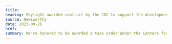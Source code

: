```yaml
---
title:
heading: Skylight awarded contract by the CDC to support the development of EpiSync
source: Newsworthy
date: 2023-09-26
href:
summary: We're honored to be awarded a task order under the Centers for Disease Control and Prevention's (CDC) Pandemic Ready Interoperability Modernization Effort (PRIME) and Data Modernization Initiative (DMI) BPA to support the EpiSync initiative. EpiSync is intended to further the CDC's Public Health Data Strategy by mitigating, improving, or eliminating labor-intensive steps in the nationally notifiable case data flow between state, tribal, local, and territorial (STLT) health departments and CDC, while also improving data quality and completeness.
---
```

